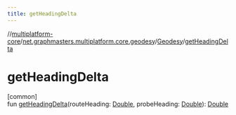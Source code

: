 ```yaml
---
title: getHeadingDelta
---
```

//[multiplatform-core](../../../index.html)/[net.graphmasters.multiplatform.core.geodesy](../index.html)/[Geodesy](index.html)/[getHeadingDelta](get-heading-delta.html)



# getHeadingDelta



[common]\
fun [getHeadingDelta](get-heading-delta.html)(routeHeading: [Double](https://kotlinlang.org/api/latest/jvm/stdlib/kotlin/-double/index.html), probeHeading: [Double](https://kotlinlang.org/api/latest/jvm/stdlib/kotlin/-double/index.html)): [Double](https://kotlinlang.org/api/latest/jvm/stdlib/kotlin/-double/index.html)





